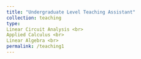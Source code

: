 ```yaml
---
title: "Undergraduate Level Teaching Assistant"
collection: teaching
type:  
Linear Circuit Analysis <br>
Applied Calculus <br>
Linear Algebra <br>
permalink: /teaching1
---
```

